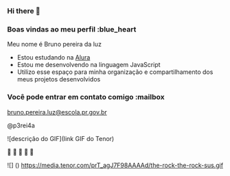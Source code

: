 ### Hi there 👋
### Boas vindas ao meu perfil :blue_heart

Meu nome é Bruno pereira da luz

- Estou estudando na [Alura](https://www.alura.com.br)
- Estou me desenvolvendo na linguagem JavaScript
- Utilizo esse espaço para minha organização e compartilhamento dos meus projetos desenvolvidos

### Você pode entrar em contato comigo :mailbox

bruno.pereira.luz@escola.pr.gov.br

@p3rei4a

![descrição do GIF](link GIF do Tenor)

🎼 🧿 🧿 🧿 🎼

![] ()
https://media.tenor.com/prT_agJ7F98AAAAd/the-rock-the-rock-sus.gif
